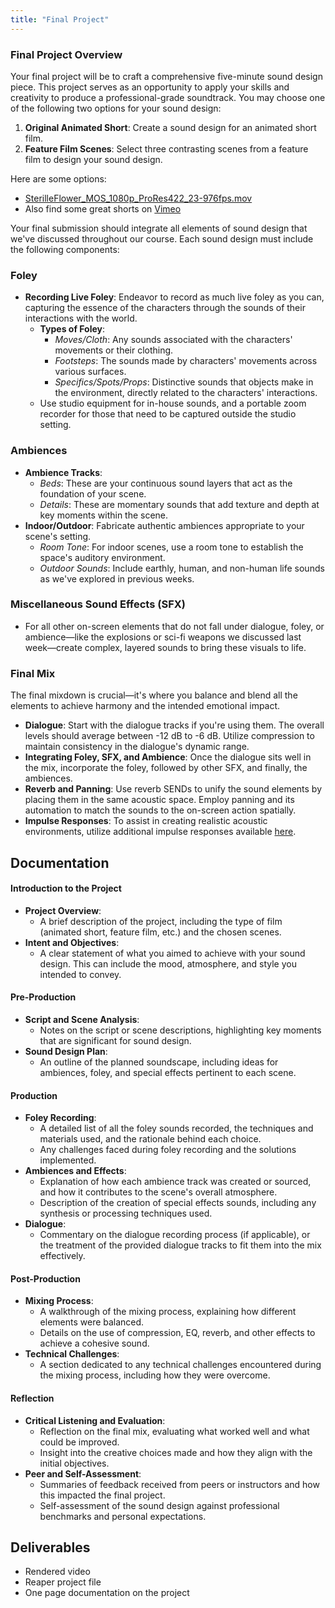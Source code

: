 ```yaml
---
title: "Final Project"
---
```


### Final Project Overview

Your final project will be to craft a comprehensive five-minute sound design piece. This project serves as an opportunity to apply your skills and creativity to produce a professional-grade soundtrack. You may choose one of the following two options for your sound design:

1. **Original Animated Short**: Create a sound design for an animated short film.  
2. **Feature Film Scenes**: Select three contrasting scenes from a feature film to design your sound design. 

Here are some options: 
- [SterilleFlower\_MOS\_1080p\_ProRes422\_23-976fps.mov](https://www.dropbox.com/s/7jjbrnjupup99y0/SterilleFlower_MOS_1080p_ProRes422_23-976fps.mov?dl=0)
- Also find some great shorts on [Vimeo](https://vimeo.com/categories)

Your final submission should integrate all elements of sound design that we've discussed throughout our course. Each sound design must include the following components:

### Foley
- **Recording Live Foley**: Endeavor to record as much live foley as you can, capturing the essence of the characters through the sounds of their interactions with the world.
  - **Types of Foley**:
    - *Moves/Cloth*: Any sounds associated with the characters' movements or their clothing.
    - *Footsteps*: The sounds made by characters' movements across various surfaces.
    - *Specifics/Spots/Props*: Distinctive sounds that objects make in the environment, directly related to the characters' interactions.
  - Use studio equipment for in-house sounds, and a portable zoom recorder for those that need to be captured outside the studio setting.

### Ambiences
- **Ambience Tracks**:
  - *Beds*: These are your continuous sound layers that act as the foundation of your scene.
  - *Details*: These are momentary sounds that add texture and depth at key moments within the scene.
- **Indoor/Outdoor**: Fabricate authentic ambiences appropriate to your scene's setting.
  - *Room Tone*: For indoor scenes, use a room tone to establish the space's auditory environment.
  - *Outdoor Sounds*: Include earthly, human, and non-human life sounds as we've explored in previous weeks.

### Miscellaneous Sound Effects (SFX)
- For all other on-screen elements that do not fall under dialogue, foley, or ambience—like the explosions or sci-fi weapons we discussed last week—create complex, layered sounds to bring these visuals to life.

### Final Mix
The final mixdown is crucial—it's where you balance and blend all the elements to achieve harmony and the intended emotional impact.
- **Dialogue**: Start with the dialogue tracks if you're using them. The overall levels should average between -12 dB to -6 dB. Utilize compression to maintain consistency in the dialogue's dynamic range.
- **Integrating Foley, SFX, and Ambience**: Once the dialogue sits well in the mix, incorporate the foley, followed by other SFX, and finally, the ambiences.
- **Reverb and Panning**: Use reverb SENDs to unify the sound elements by placing them in the same acoustic space. Employ panning and its automation to match the sounds to the on-screen action spatially.
- **Impulse Responses**: To assist in creating realistic acoustic environments, utilize additional impulse responses available [here](https://www.voxengo.com/impulses/).

## Documentation 

#### Introduction to the Project

- **Project Overview**:
  - A brief description of the project, including the type of film (animated short, feature film, etc.) and the chosen scenes.
- **Intent and Objectives**:
  - A clear statement of what you aimed to achieve with your sound design. This can include the mood, atmosphere, and style you intended to convey.

#### Pre-Production

- **Script and Scene Analysis**:
  - Notes on the script or scene descriptions, highlighting key moments that are significant for sound design.
- **Sound Design Plan**:
  - An outline of the planned soundscape, including ideas for ambiences, foley, and special effects pertinent to each scene.

#### Production

- **Foley Recording**:
  - A detailed list of all the foley sounds recorded, the techniques and materials used, and the rationale behind each choice.
  - Any challenges faced during foley recording and the solutions implemented.
- **Ambiences and Effects**:
  - Explanation of how each ambience track was created or sourced, and how it contributes to the scene's overall atmosphere.
  - Description of the creation of special effects sounds, including any synthesis or processing techniques used.
- **Dialogue**:
  - Commentary on the dialogue recording process (if applicable), or the treatment of the provided dialogue tracks to fit them into the mix effectively.

#### Post-Production

- **Mixing Process**:
  - A walkthrough of the mixing process, explaining how different elements were balanced.
  - Details on the use of compression, EQ, reverb, and other effects to achieve a cohesive sound.
- **Technical Challenges**:
  - A section dedicated to any technical challenges encountered during the mixing process, including how they were overcome.

#### Reflection

- **Critical Listening and Evaluation**:
  - Reflection on the final mix, evaluating what worked well and what could be improved.
  - Insight into the creative choices made and how they align with the initial objectives.
- **Peer and Self-Assessment**:
  - Summaries of feedback received from peers or instructors and how this impacted the final project.
  - Self-assessment of the sound design against professional benchmarks and personal expectations.


## Deliverables

- Rendered video 
- Reaper project file 
- One page documentation on the project 